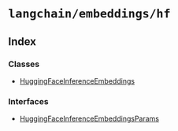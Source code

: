 `langchain/embeddings/hf`
=========================

Index[​](#index "Direct link to Index")
---------------------------------------

### Classes[​](#classes "Direct link to Classes")

*   [HuggingFaceInferenceEmbeddings](/docs/api/embeddings_hf/classes/HuggingFaceInferenceEmbeddings)

### Interfaces[​](#interfaces "Direct link to Interfaces")

*   [HuggingFaceInferenceEmbeddingsParams](/docs/api/embeddings_hf/interfaces/HuggingFaceInferenceEmbeddingsParams)